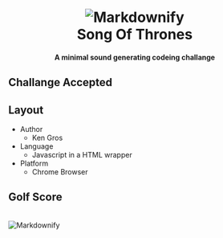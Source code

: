 
<h1 align="center">
  <br>
  <img src="Prod/GameOfThrones/img/codeChallangeLogo.png" alt="Markdownify" width=""></a>
  <br>
  Song Of Thrones
  <br>
</h1>

<h4 align="center">A minimal sound generating codeing challange</h4>
<h2>Challange Accepted</h2>

## Layout

* Author
  - Ken Gros
* Language
  - Javascript in a HTML wrapper
* Platform
  - Chrome Browser

## Golf Score

  <br>
  <img src="Prod/GameOfThrones/img/Screen Shot 2019-08-28 at 07.16.35 AM.png" alt="Markdownify" width=""></a>
  <br>